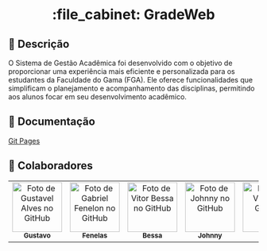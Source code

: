 <h1 align="center">:file_cabinet: GradeWeb</h1>

## :memo: Descrição
O Sistema de Gestão Acadêmica foi desenvolvido com o objetivo de proporcionar uma experiência mais eficiente e personalizada para os estudantes da Faculdade do Gama (FGA). Ele oferece funcionalidades que simplificam o planejamento e acompanhamento das disciplinas, permitindo aos alunos focar em seu desenvolvimento acadêmico.

 ## :speech_balloon: Documentação
  <a href="https://fga0138-mds-ajax.github.io/2023-2-KEPLER/">Git Pages </a>
  
## :handshake: Colaboradores
<table>
  <tr>
    <td align="center">
      <a href="https://github.com/gustaallves">
        <img src="https://avatars.githubusercontent.com/u/108435814?v=4" width="100px;" alt="Foto de Gustavel Alves no GitHub"/><br>
        <sub>
          <b>Gustavo</b>
        </sub>
      </a>
    </td>
        <td align="center">
      <a href="https://github.com/Fenelas">
        <img src="https://avatars.githubusercontent.com/u/101183605?v=4" width="100px;" alt="Foto de Gabriel Fenelon no GitHub"/><br>
        <sub>
          <b>Fenelas</b>
        </sub>
      </a>
    </td>
        <td align="center">
      <a href="https://github.com/Bessazs">
        <img src="https://avatars.githubusercontent.com/u/118318004?v=4" width="100px;" alt="Foto de Vitor Bessa no GitHub"/><br>
        <sub>
          <b>Bessa</b>
        </sub>
      </a>
    </td>
        <td align="center">
      <a href="https://github.com/JohnnyLopess">
        <img src="https://avatars.githubusercontent.com/u/144946019?v=4" width="100px;" alt="Foto de Johnny no GitHub"/><br>
        <sub>
          <b>Johnny</b>
        </sub>
      </a>
    </td>
        <td align="center">
      <a href="https://github.com/VituuDias">
        <img src="https://avatars.githubusercontent.com/u/58560647?v=4" width="100px;" alt="Foto de Vitor no GitHub"/><br>
        <sub>
          <b>Vitor</b>
        </sub>
      </a>
    </td>
        <td align="center">
      <a href="https://github.com/maquinaAgricula">
        <img src="https://avatars.githubusercontent.com/u/103219582?v=4" width="100px;" alt="Foto de Igor no GitHub"/><br>
        <sub>
          <b>Igor Justino</b>
        </sub>
      </a>
    </td>
  </tr>
</table>